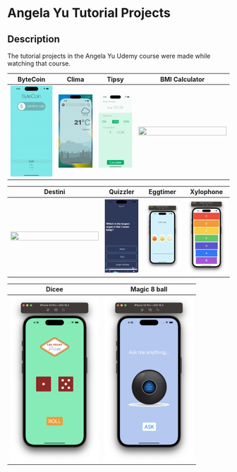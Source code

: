 # Angela Yu Tutorial Projects

## Description

The tutorial projects in the Angela Yu Udemy course were made while watching that course.


<!---
Template
| Time         | Length        | Speed              | Mass         |
| ------------ | ------------- | ------------------ | ------------ |
| -Millisecond | Millimetre    | Kilometre per hour | Milligram    |
| Second       | Centimetre    | Foot per second    | Gram         |
| Minute       | Inch          | Miles per hour     | Ounce        |

-->

| ByteCoin     | Clima        | Tipsy              | BMI Calculator |
| ------------ | ------------- | ------------------ | ------------ |
| <img src="https://github.com/onurduyar/angelaYuTutorial/blob/main/bytecoin.gif"  width="200" height="300%"> | <img src="https://github.com/onurduyar/angelaYuTutorial/blob/main/clima.gif"  width="200" height="300%">    | <img src="https://github.com/onurduyar/angelaYuTutorial/blob/main/tipsy.gif"  width="200" height="300%"> | <img src="https://github.com/onurduyar/angelaYuTutorial/blob/main/bmicalculator.gif"  width="200" height="200%">    |



| Destini         | Quizzler        | Eggtimer              | Xylophone         |
| ------------ | ------------- | ------------------ | ------------ |
| <img src="https://github.com/onurduyar/angelaYuTutorial/blob/main/destini.gif"  width="200" height="300%"> | <img src="https://github.com/onurduyar/angelaYuTutorial/blob/main/quizzler.gif"  width="200" height="300%">    | <img src="https://github.com/onurduyar/angelaYuTutorial/blob/main/eggtimer.png"  width="200" height="300%"> | <img src="https://github.com/onurduyar/angelaYuTutorial/blob/main/xylophone.png"  width="200" height="300%">    |



| Dicee         | Magic 8 ball        | 
| ------------ | ------------- |
| <img src="https://github.com/onurduyar/angelaYuTutorial/blob/main/dicee.png"  width="200" height="300%"> | <img src="https://github.com/onurduyar/angelaYuTutorial/blob/main/magic8ball.png"  width="200" height="300%">    |
